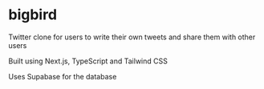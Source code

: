 # bigbird

Twitter clone for users to write their own tweets and share them with other users

Built using Next.js, TypeScript and Tailwind CSS

Uses Supabase for the database

